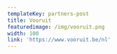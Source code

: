 ```yaml
---
templateKey: partners-post
title: Vooruit
featuredimage: /img/vooruit.png
width: 100
link: 'https://www.vooruit.be/nl'
---
```


